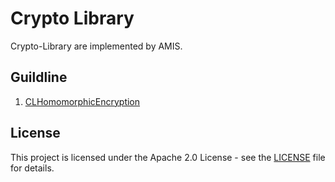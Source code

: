 # Crypto Library

Crypto-Library are implemented by AMIS.


## Guildline
1. [CLHomomorphicEncryption](https://github.com/getamis/alice/tree/master/clhomoencrypt)


## License

This project is licensed under the Apache 2.0 License - see the [LICENSE](https://github.com/getamis/alice/blob/readme/LICENSE) file for details.
